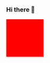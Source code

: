 ### Hi there 👋

<style> 
div {
  width: 100px;
  height: 100px;
  background-color: red;
  animation-name: example;
  animation-duration: 4s;
}

@keyframes example {
  from {background-color: red;}
  to {background-color: yellow;}
}
</style>

<div></div>